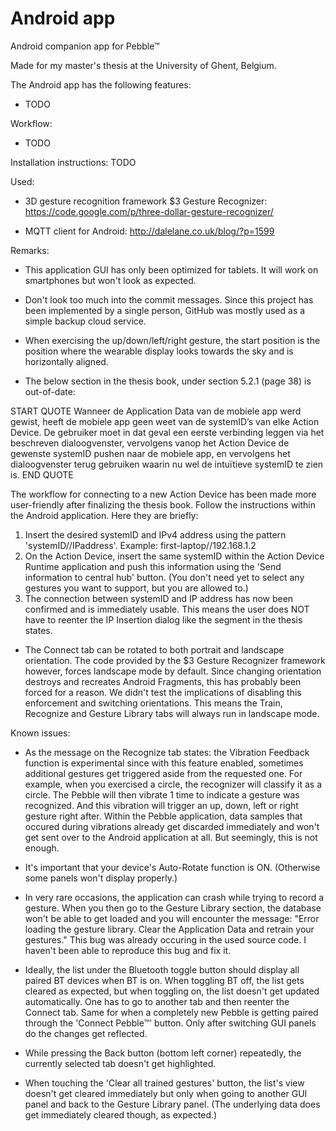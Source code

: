 # Android app
Android companion app for Pebble™

Made for my master's thesis at the University of Ghent, Belgium.

The Android app has the following features:
- TODO

Workflow:
- TODO

Installation instructions:
TODO

Used:
- 3D gesture recognition framework $3 Gesture Recognizer:
https://code.google.com/p/three-dollar-gesture-recognizer/

- MQTT client for Android:
http://dalelane.co.uk/blog/?p=1599

Remarks:
- This application GUI has only been optimized for tablets. It will work on smartphones but won't look as expected.

- Don't look too much into the commit messages. Since this project has been implemented by a single person, GitHub was mostly used as a simple backup cloud service.

- When exercising the up/down/left/right gesture, the start position is the position where the wearable display looks towards the sky and is horizontally aligned.

- The below section in the thesis book, under section 5.2.1 (page 38) is out-of-date:

START QUOTE
Wanneer de Application Data van de mobiele app werd gewist, heeft de mobiele app geen weet van 
de systemID’s van elke Action Device. De gebruiker moet in dat geval een eerste verbinding leggen
via het beschreven dialoogvenster, vervolgens vanop het Action Device de gewenste systemID
pushen naar de mobiele app, en vervolgens het dialoogvenster terug gebruiken waarin nu wel de
intuïtieve systemID te zien is.
END QUOTE

The workflow for connecting to a new Action Device has been made more user-friendly after finalizing the thesis book.
Follow the instructions within the Android application.
Here they are briefly:
1) Insert the desired systemID and IPv4 address using the pattern 'systemID//IPaddress'. Example: first-laptop//192.168.1.2
2) On the Action Device, insert the same systemID within the Action Device Runtime application and push this information using the 'Send information to central hub' button. (You don't need yet to select any gestures you want to support, but you are allowed to.)
3) The connection between systemID and IP address has now been confirmed and is immediately usable.
This means the user does NOT have to reenter the IP Insertion dialog like the segment in the thesis states.

- The Connect tab can be rotated to both portrait and landscape orientation.
The code provided by the $3 Gesture Recognizer framework however, forces landscape mode by default. Since changing orientation destroys and recreates Android Fragments, this has probably been forced for a reason.
We didn't test the implications of disabling this enforcement and switching orientations. This means the Train, Recognize and Gesture Library tabs will always run in landscape mode.

Known issues:
- As the message on the Recognize tab states: the Vibration Feedback function is experimental since with this feature enabled, sometimes additional gestures get triggered aside from the requested one. For example, when you exercised a circle, the recognizer will classify it as a circle. The Pebble will then vibrate 1 time to indicate a gesture was recognized. And this vibration will trigger an up, down, left or right gesture right after.
Within the Pebble application, data samples that occured during vibrations already get discarded immediately and won't get sent over to the Android application at all. But seemingly, this is not enough.

- It's important that your device's Auto-Rotate function is ON. (Otherwise some panels won't display properly.)

- In very rare occasions, the application can crash while trying to record a gesture. When you then go to the Gesture Library section, the database won't be able to get loaded and you will encounter the message: "Error loading the gesture library. Clear the Application Data and retrain your gestures."
This bug was already occuring in the used source code. I haven't been able to reproduce this bug and fix it.

- Ideally, the list under the Bluetooth toggle button should display all paired BT devices when BT is on. When toggling BT off, the list gets cleared as expected, but when toggling on, the list doesn't get updated automatically. One has to go to another tab and then reenter the Connect tab.
Same for when a completely new Pebble is getting paired through the 'Connect Pebble™' button. Only after switching GUI panels do the changes get reflected.

- While pressing the Back button (bottom left corner) repeatedly, the currently selected tab doesn't get highlighted.

- When touching the 'Clear all trained gestures' button, the list's view doesn't get cleared immediately but only when going to another GUI panel and back to the Gesture Library panel. (The underlying data does get immediately cleared though, as expected.)
